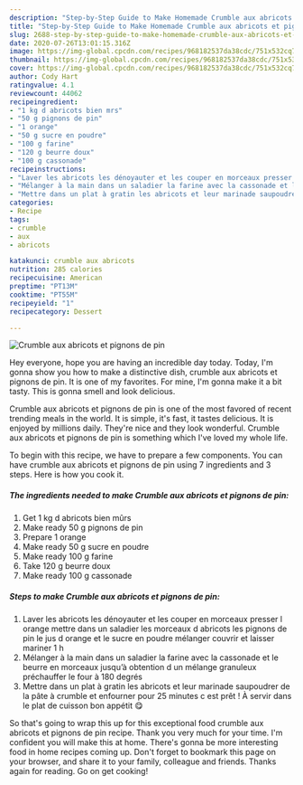 ```yaml
---
description: "Step-by-Step Guide to Make Homemade Crumble aux abricots et pignons de pin"
title: "Step-by-Step Guide to Make Homemade Crumble aux abricots et pignons de pin"
slug: 2688-step-by-step-guide-to-make-homemade-crumble-aux-abricots-et-pignons-de-pin
date: 2020-07-26T13:01:15.316Z
image: https://img-global.cpcdn.com/recipes/968182537da38cdc/751x532cq70/crumble-aux-abricots-et-pignons-de-pin-photo-principale-de-la-recette.jpg
thumbnail: https://img-global.cpcdn.com/recipes/968182537da38cdc/751x532cq70/crumble-aux-abricots-et-pignons-de-pin-photo-principale-de-la-recette.jpg
cover: https://img-global.cpcdn.com/recipes/968182537da38cdc/751x532cq70/crumble-aux-abricots-et-pignons-de-pin-photo-principale-de-la-recette.jpg
author: Cody Hart
ratingvalue: 4.1
reviewcount: 44062
recipeingredient:
- "1 kg d abricots bien mrs"
- "50 g pignons de pin"
- "1 orange"
- "50 g sucre en poudre"
- "100 g farine"
- "120 g beurre doux"
- "100 g cassonade"
recipeinstructions:
- "Laver les abricots les dénoyauter et les couper en morceaux presser l orange mettre dans un saladier les morceaux d abricots les pignons de pin le jus d orange et le sucre en poudre mélanger couvrir et laisser mariner 1 h"
- "Mélanger à la main dans un saladier la farine avec la cassonade et le beurre en morceaux jusqu’à obtention d un mélange granuleux préchauffer le four à 180 degrés"
- "Mettre dans un plat à gratin les abricots et leur marinade saupoudrer de la pâte à crumble et enfourner pour 25 minutes c est prêt ! À servir dans le plat de cuisson bon appétit 😋"
categories:
- Recipe
tags:
- crumble
- aux
- abricots

katakunci: crumble aux abricots 
nutrition: 285 calories
recipecuisine: American
preptime: "PT13M"
cooktime: "PT55M"
recipeyield: "1"
recipecategory: Dessert

---
```



![Crumble aux abricots et pignons de pin](https://img-global.cpcdn.com/recipes/968182537da38cdc/751x532cq70/crumble-aux-abricots-et-pignons-de-pin-photo-principale-de-la-recette.jpg)

Hey everyone, hope you are having an incredible day today. Today, I'm gonna show you how to make a distinctive dish, crumble aux abricots et pignons de pin. It is one of my favorites. For mine, I'm gonna make it a bit tasty. This is gonna smell and look delicious.

Crumble aux abricots et pignons de pin is one of the most favored of recent trending meals in the world. It is simple, it's fast, it tastes delicious. It is enjoyed by millions daily. They're nice and they look wonderful. Crumble aux abricots et pignons de pin is something which I've loved my whole life.




To begin with this recipe, we have to prepare a few components. You can have crumble aux abricots et pignons de pin using 7 ingredients and 3 steps. Here is how you cook it.

<!--inarticleads1-->

##### The ingredients needed to make Crumble aux abricots et pignons de pin:

1. Get 1 kg d abricots bien mûrs
1. Make ready 50 g pignons de pin
1. Prepare 1 orange
1. Make ready 50 g sucre en poudre
1. Make ready 100 g farine
1. Take 120 g beurre doux
1. Make ready 100 g cassonade




<!--inarticleads2-->

##### Steps to make Crumble aux abricots et pignons de pin:

1. Laver les abricots les dénoyauter et les couper en morceaux presser l orange mettre dans un saladier les morceaux d abricots les pignons de pin le jus d orange et le sucre en poudre mélanger couvrir et laisser mariner 1 h
1. Mélanger à la main dans un saladier la farine avec la cassonade et le beurre en morceaux jusqu’à obtention d un mélange granuleux préchauffer le four à 180 degrés
1. Mettre dans un plat à gratin les abricots et leur marinade saupoudrer de la pâte à crumble et enfourner pour 25 minutes c est prêt ! À servir dans le plat de cuisson bon appétit 😋




So that's going to wrap this up for this exceptional food crumble aux abricots et pignons de pin recipe. Thank you very much for your time. I'm confident you will make this at home. There's gonna be more interesting food in home recipes coming up. Don't forget to bookmark this page on your browser, and share it to your family, colleague and friends. Thanks again for reading. Go on get cooking!
